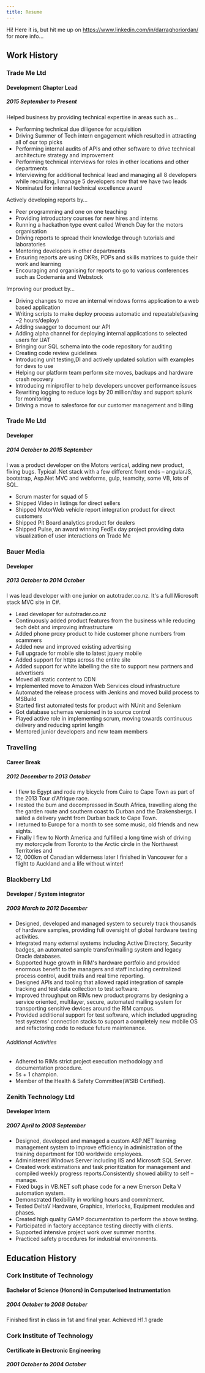 ```yaml
---
title: Resume
---
```


Hi! Here it is, but hit me up on https://www.linkedin.com/in/darraghoriordan/ for more info… 

## Work History

### Trade Me Ltd

#### Development Chapter Lead

##### 2015 September to Present

Helped business by providing technical expertise in areas such as…

* Performing technical due diligence for acquisition
* Driving Summer of Tech intern engagement which resulted in attracting all of our top picks
* Performing internal audits of APIs and other software to drive technical architecture strategy and improvement
* Performing technical interviews for roles in other locations and other departments
* Interviewing for additional technical lead and managing all 8 developers while recruiting, I manage 5 developers now that we have two leads
* Nominated for internal technical excellence award

Actively developing reports by…

* Peer programming and one on one teaching
* Providing introductory courses for new hires and interns
* Running a hackathon type event called Wrench Day for the motors organisation
* Driving reports to spread their knowledge through tutorials and laboratories
* Mentoring developers in other departments
* Ensuring reports are using OKRs, PDPs and skills matrices to guide their work and learning
* Encouraging and organising for reports to go to various conferences such as Codemania and Webstock

Improving our product by…

* Driving changes to move an internal windows forms application to a web based application
* Writing scripts to make deploy process automatic and repeatable(saving ~2 hours/deploy)
* Adding swagger to document our API
* Adding alpha channel for deploying internal applications to selected users for UAT
* Bringing our SQL schema into the code repository for auditing
* Creating code review guidelines
* Introducing unit testing,DI and actively updated solution with examples for devs to use
* Helping our platform team perform site moves, backups and hardware crash recovery
* Introducing miniprofiler to help developers uncover performance issues
* Rewriting logging to reduce logs by 20 million/day and support splunk for monitoring
* Driving a move to salesforce for our customer management and billing

### Trade Me Ltd

#### Developer

##### 2014 October to 2015 September

I was a product developer on the Motors vertical, adding new product, fixing bugs. Typical .Net stack with a few different front ends – angularJS, bootstrap, Asp.Net MVC and webforms, gulp, teamcity, some VB, lots of SQL.

* Scrum master for squad of 5
* Shipped Video in listings for direct sellers
* Shipped MotorWeb vehicle report integration product for direct customers
* Shipped Pit Board analytics product for dealers
* Shipped Pulse, an award winning FedEx day project providing data visualization of user interactions on Trade Me

### Bauer Media

#### Developer

##### 2013 October to 2014 October

I was lead developer with one junior on autotrader.co.nz. It's a full Microsoft stack MVC site in C#.

* Lead developer for autotrader.co.nz
* Continuously added product features from the business while reducing tech debt and improving infrastructure
* Added phone proxy product to hide customer phone numbers from scammers
* Added new and improved existing advertising
* Full upgrade for mobile site to latest jquery mobile
* Added support for https across the entire site
* Added support for white labelling the site to support new partners and advertisers
* Moved all static content to CDN
* Implemented move to Amazon Web Services cloud infrastructure
* Automated the release process with Jenkins and moved build process to MSBuild
* Started first automated tests for product with NUnit and Selenium
* Got database schemas versioned in to source control
* Played active role in implementing scrum, moving towards continuous delivery and reducing sprint length
* Mentored junior developers and new team members

### Travelling

#### Career Break

##### 2012 December to 2013 October

* I flew to Egypt and rode my bicycle from Cairo to Cape Town as part of the 2013 Tour d'Afrique race.
* I rested the bum and decompressed in South Africa, travelling along the the garden route and southern coast to Durban and the Drakensbergs. I sailed a delivery yacht from Durban back to Cape Town.
* I returned to Europe for a month to see some music, old friends and new sights.
* Finally I flew to North America and fulfilled a long time wish of driving my motorcycle from Toronto to the Arctic circle in the Northwest Territories and
* 12, 000km of Canadian wilderness later I finished in Vancouver for a flight to Auckland and a life without winter!

### Blackberry Ltd

#### Developer / System integrator

##### 2009 March to 2012 December

* Designed, developed and managed system to securely track thousands of hardware samples, providing full oversight of global hardware testing activities.
* Integrated many external systems including Active Directory, Security badges, an automated sample transfer/mailing system and legacy Oracle databases.
* Supported huge growth in RIM's hardware portfolio and provided enormous benefit to the managers and staff including centralized process control, audit trails and real time reporting.
* Designed APIs and tooling that allowed rapid integration of sample tracking and test data collection to test software.
* Improved throughput on RIMs new product programs by designing a service oriented, multilayer, secure, automated mailing system for transporting sensitive devices around the RIM campus.
* Provided additional support for test software, which included upgrading test systems' connection stacks to support a completely new mobile OS and refactoring code to reduce future maintenance.

###### Additional Activities

* Adhered to RIMs strict project execution methodology and documentation procedure.
* 5s + 1 champion.
* Member of the Health & Safety Committee(WSIB Certified).

### Zenith Technology Ltd

#### Developer Intern

##### 2007 April to 2008 September

* Designed, developed and managed a custom ASP.NET learning management system to improve efficiency in administration of the training department for 100 worldwide employees.
* Administered Windows Server including IIS and Microsoft SQL Server.
* Created work estimations and task prioritization for management and compiled weekly progress reports.Consistently showed ability to self – manage.
* Fixed bugs in VB.NET soft phase code for a new Emerson Delta V automation system.
* Demonstrated flexibility in working hours and commitment.
* Tested DeltaV Hardware, Graphics, Interlocks, Equipment modules and phases.
* Created high quality GAMP documentation to perform the above testing.
* Participated in factory acceptance testing directly with clients.
* Supported intensive project work over summer months.
* Practiced safety procedures for industrial environments.

## Education History

### Cork Institute of Technology

#### Bachelor of Science (Honors) in Computerised Instrumentation

##### 2004 October to 2008 October

Finished first in class in 1st and final year. Achieved H1.1 grade

### Cork Institute of Technology

#### Certificate in Electronic Engineering

##### 2001 October to 2004 October
